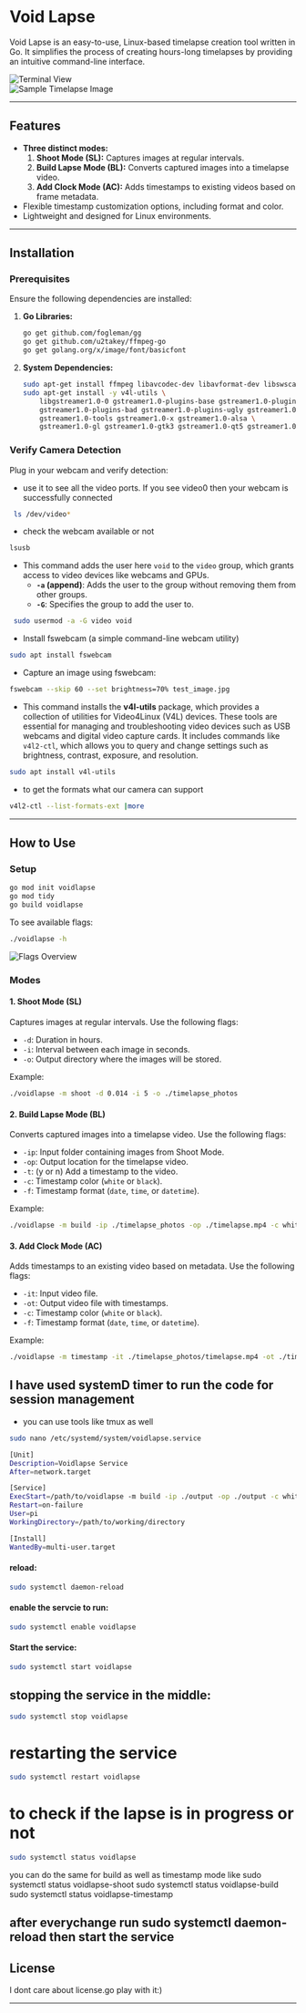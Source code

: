 # Void Lapse  
Void Lapse is an easy-to-use, Linux-based timelapse creation tool written in Go. It simplifies the process of creating hours-long timelapses by providing an intuitive command-line interface.

![Terminal View](/img/1.png)  
![Sample Timelapse Image](/img/2.jpg)

---

## Features  
- **Three distinct modes:**
  1. **Shoot Mode (SL):** Captures images at regular intervals.
  2. **Build Lapse Mode (BL):** Converts captured images into a timelapse video.
  3. **Add Clock Mode (AC):** Adds timestamps to existing videos based on frame metadata.  
- Flexible timestamp customization options, including format and color.  
- Lightweight and designed for Linux environments.

---

## Installation  

### Prerequisites  
Ensure the following dependencies are installed:  

1. **Go Libraries:**  
   ```bash
   go get github.com/fogleman/gg
   go get github.com/u2takey/ffmpeg-go
   go get golang.org/x/image/font/basicfont
   ```
2. **System Dependencies:**  
   ```bash
   sudo apt-get install ffmpeg libavcodec-dev libavformat-dev libswscale-dev libv4l-dev
   sudo apt-get install -y v4l-utils \
       libgstreamer1.0-0 gstreamer1.0-plugins-base gstreamer1.0-plugins-good \
       gstreamer1.0-plugins-bad gstreamer1.0-plugins-ugly gstreamer1.0-libav \
       gstreamer1.0-tools gstreamer1.0-x gstreamer1.0-alsa \
       gstreamer1.0-gl gstreamer1.0-gtk3 gstreamer1.0-qt5 gstreamer1.0-pulseaudio
   ```

### Verify Camera Detection  
Plug in your webcam and verify detection:  

-  use it to see all the video ports. If you see video0 then your webcam is successfully connected
 ```bash
  ls /dev/video* 
 ``` 
 - check the webcam available or not 
 ```bash 
 lsusb
 ```
- This command adds the user here `void` to the `video` group, which grants access to video devices like webcams and GPUs.
  - **`-a` (append)**: Adds the user to the group without removing them from other groups.
  - **`-G`**: Specifies the group to add the user to.
```bash
 sudo usermod -a -G video void

```

- Install fswebcam (a simple command-line webcam utility)
```bash
sudo apt install fswebcam
```
- Capture an image using fswebcam:
``` bash
fswebcam --skip 60 --set brightness=70% test_image.jpg
```
- This command installs the **v4l-utils** package, which provides a collection of utilities for Video4Linux (V4L) devices. These tools are essential for managing and troubleshooting video devices such as USB webcams and digital video capture cards. It includes commands like `v4l2-ctl`, which allows you to query and change settings such as brightness, contrast, exposure, and resolution.
``` bash
sudo apt install v4l-utils
```
- to get the formats what our camera can support 
``` bash
v4l2-ctl --list-formats-ext |more
```



---

## How to Use  

### Setup  
```bash
go mod init voidlapse
go mod tidy
go build voidlapse
```
To see available flags:
```bash
./voidlapse -h
```
![Flags Overview](./img/3.png)

### Modes  

#### 1. **Shoot Mode (SL)**  
Captures images at regular intervals. Use the following flags:  
- `-d`: Duration in hours.  
- `-i`: Interval between each image in seconds.  
- `-o`: Output directory where the images will be stored.  

Example:  
```bash
./voidlapse -m shoot -d 0.014 -i 5 -o ./timelapse_photos
```

#### 2. **Build Lapse Mode (BL)**  
Converts captured images into a timelapse video. Use the following flags:  
- `-ip`: Input folder containing images from Shoot Mode.  
- `-op`: Output location for the timelapse video.  
- `-t`: (y or n) Add a timestamp to the video.  
- `-c`: Timestamp color (`white` or `black`).  
- `-f`: Timestamp format (`date`, `time`, or `datetime`).  

Example:  
```bash
./voidlapse -m build -ip ./timelapse_photos -op ./timelapse.mp4 -c white -f date -t y
```

#### 3. **Add Clock Mode (AC)**  
Adds timestamps to an existing video based on metadata. Use the following flags:  
- `-it`: Input video file.  
- `-ot`: Output video file with timestamps.  
- `-c`: Timestamp color (`white` or `black`).  
- `-f`: Timestamp format (`date`, `time`, or `datetime`).  

Example:  
```bash
./voidlapse -m timestamp -it ./timelapse_photos/timelapse.mp4 -ot ./timelapse_photos/ts_timelapse.mp4 -c white -f date
```

## I have used systemD timer to run the code for session management
- you can use tools like tmux as well
```bash
sudo nano /etc/systemd/system/voidlapse.service
```

```bash
[Unit]
Description=Voidlapse Service
After=network.target

[Service]
ExecStart=/path/to/voidlapse -m build -ip ./output -op ./output -c white -f datetime -t y
Restart=on-failure
User=pi
WorkingDirectory=/path/to/working/directory

[Install]
WantedBy=multi-user.target

```
#### reload:
```bash
sudo systemctl daemon-reload

```
#### enable the servcie to run:
```bash
sudo systemctl enable voidlapse
```
#### Start the service:
```bash
sudo systemctl start voidlapse

```
## stopping the service in the middle:
```bash
sudo systemctl stop voidlapse
```

# restarting the service
```bash
sudo systemctl restart voidlapse

```
# to check if the lapse is in progress or not
```bash
sudo systemctl status voidlapse
```
you can do the same for build as well as timestamp mode like
sudo systemctl status voidlapse-shoot
sudo systemctl status voidlapse-build
sudo systemctl status voidlapse-timestamp

after everychange run 
sudo systemctl daemon-reload
then start the service
---

## License  
I dont care about license.go play with it:)

---
